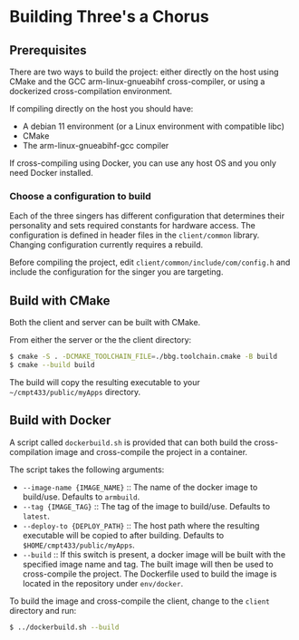 # Building Three's a Chorus

## Prerequisites

There are two ways to build the project: either directly on the host using CMake
and the GCC arm-linux-gnueabihf cross-compiler, or using a dockerized
cross-compilation environment.

If compiling directly on the host you should have:
- A debian 11 environment (or a Linux environment with compatible libc)
- CMake
- The arm-linux-gnueabihf-gcc compiler

If cross-compiling using Docker, you can use any host OS and you only need
Docker installed.

### Choose a configuration to build

Each of the three singers has different configuration that determines their
personality and sets required constants for hardware access. The configuration
is defined in header files in the `client/common` library. Changing
configuration currently requires a rebuild.

Before compiling the project, edit `client/common/include/com/config.h` and
include the configuration for the singer you are targeting.

## Build with CMake

Both the client and server can be built with CMake.

From either the server or the the client directory:

```sh
$ cmake -S . -DCMAKE_TOOLCHAIN_FILE=./bbg.toolchain.cmake -B build
$ cmake --build build
```

The build will copy the resulting executable to your `~/cmpt433/public/myApps`
directory.

## Build with Docker

A script called `dockerbuild.sh` is provided that can both build the
cross-compilation image and cross-compile the project in a container.

The script takes the following arguments:

- `--image-name {IMAGE_NAME}` :: The name of the docker image to build/use. Defaults
  to `armbuild`.
- `--tag {IMAGE_TAG}` :: The tag of the image to build/use. Defaults to
  `latest`.
- `--deploy-to {DEPLOY_PATH}` :: The host path where the resulting executable
  will be copied to after building. Defaults to `$HOME/cmpt433/public/myApps`.
- `--build` :: If this switch is present, a docker image will be built with the
  specified image name and tag. The built image will then be used to
  cross-compile the project. The Dockerfile used to build the image is located
  in the repository under `env/docker`.
  
To build the image and cross-compile the client, change to the `client`
directory and run:

```sh
$ ../dockerbuild.sh --build
```

